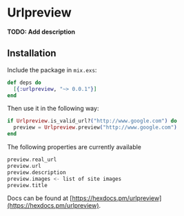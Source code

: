 # Urlpreview

**TODO: Add description**

## Installation

Include the package in `mix.exs`:

```elixir
def deps do
  [{:urlpreview, "~> 0.0.1"}]
end
```

Then use it in the following way:

```elixir
if Urlpreview.is_valid_url?("http://www.google.com") do
  preview = Urlpreview.preview("http://www.google.com")
end
```

The following properties are currently available

```elixir
preview.real_url
preview.url
preview.description
preview.images <- list of site images
preview.title
```

Docs can be found at [https://hexdocs.pm/urlpreview](https://hexdocs.pm/urlpreview).
